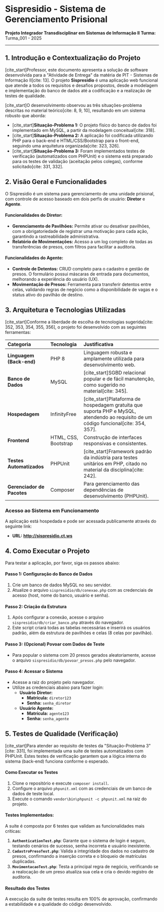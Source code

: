 # Sispresidio - Sistema de Gerenciamento Prisional

**Projeto Integrador Transdisciplinar em Sistemas de Informação II**
**Turma:** Turma_001 - 2025

---

## 1. Introdução e Contextualização do Projeto

[cite_start]Professor, este documento apresenta a solução de software desenvolvida para a "Atividade de Entrega" da matéria de PIT - Sistemas de Informação II[cite: 13]. O projeto **Sispresidio** é uma aplicação web funcional que atende a todos os requisitos e desafios propostos, desde a modelagem e implementação do banco de dados até a codificação e a realização de testes de qualidade.

[cite_start]O desenvolvimento observou as três situações-problema descritas no material teórico[cite: 8, 9, 10], resultando em um sistema robusto que aborda:
* [cite_start]**Situação-Problema 1:** O projeto físico do banco de dados foi implementado em MySQL, a partir da modelagem conceitual[cite: 318].
* [cite_start]**Situação-Problema 2:** A aplicação foi codificada utilizando PHP para o back-end e HTML/CSS/Bootstrap para o front-end, seguindo uma arquitetura organizada[cite: 323, 326].
* [cite_start]**Situação-Problema 3:** Foram implementados testes de verificação (automatizados com PHPUnit) e o sistema está preparado para os testes de validação (aceitação pelos colegas), conforme solicitado[cite: 331, 332].

## 2. Visão Geral e Funcionalidades

O Sispresidio é um sistema para gerenciamento de uma unidade prisional, com controle de acesso baseado em dois perfis de usuário: **Diretor** e **Agente**.

#### Funcionalidades do Diretor:
* **Gerenciamento de Pavilhões:** Permite ativar ou desativar pavilhões, com a obrigatoriedade de registrar uma motivação para cada ação, garantindo a rastreabilidade administrativa.
* **Relatório de Movimentações:** Acesso a um log completo de todas as transferências de presos, com filtros para facilitar a auditoria.

#### Funcionalidades do Agente:
* **Controle de Detentos:** CRUD completo para o cadastro e gestão de presos. O formulário possui máscaras de entrada para documentos, melhorando a experiência do usuário (UX).
* **Movimentação de Presos:** Ferramenta para transferir detentos entre celas, validando regras de negócio como a disponibilidade de vagas e o status ativo do pavilhão de destino.

## 3. Arquitetura e Tecnologias Utilizadas

[cite_start]Conforme a liberdade de escolha de tecnologias sugerida[cite: 352, 353, 354, 355, 356], o projeto foi desenvolvido com as seguintes ferramentas:

| Categoria                | Tecnologia            | Justificativa                                                                                             |
| :----------------------- | :-------------------- | :-------------------------------------------------------------------------------------------------------- |
| **Linguagem (Back-end)** | PHP 8                 | Linguagem robusta e amplamente utilizada para desenvolvimento web.                                          |
| **Banco de Dados** | MySQL                 | [cite_start]SGBD relacional popular e de fácil manutenção, como sugerido no material[cite: 345].                       |
| **Hospedagem** | InfinityFree          | [cite_start]Plataforma de hospedagem gratuita que suporta PHP e MySQL, atendendo ao requisito de um código funcional[cite: 354, 357]. |
| **Frontend** | HTML, CSS, Bootstrap  | Construção de interfaces responsivas e consistentes.                                                      |
| **Testes Automatizados** | PHPUnit               | [cite_start]Framework padrão da indústria para testes unitários em PHP, citado no material da disciplina[cite: 242]. |
| **Gerenciador de Pacotes** | Composer              | Para gerenciamento das dependências de desenvolvimento (PHPUnit).                                         |

### **Acesso ao Sistema em Funcionamento**

A aplicação está hospedada e pode ser acessada publicamente através do seguinte link:

* **URL:** **http://sispresidio.ct.ws**

## 4. Como Executar o Projeto

Para testar a aplicação, por favor, siga os passos abaixo:

#### Passo 1: Configuração do Banco de Dados
1.  Crie um banco de dados MySQL no seu servidor.
2.  Atualize o arquivo `sispresidio/db/conexao.php` com as credenciais de acesso (host, nome do banco, usuário e senha).

#### Passo 2: Criação da Estrutura
1.  Após configurar a conexão, acesse o arquivo `sispresidio/db/criar_banco.php` através do navegador.
2.  Este script criará todas as tabelas necessárias e inserirá os usuários padrão, além da estrutura de pavilhões e celas (8 celas por pavilhão).

#### Passo 3: (Opcional) Povoar com Dados de Teste
* Para popular o sistema com 20 presos gerados aleatoriamente, acesse o arquivo `sispresidio/db/povoar_presos.php` pelo navegador.

#### Passo 4: Acessar o Sistema
* Acesse a raiz do projeto pelo navegador.
* Utilize as credenciais abaixo para fazer login:
    * **Usuário Diretor:**
        * **Matrícula:** `diretor123`
        * **Senha:** `senha_diretor`
    * **Usuário Agente:**
        * **Matrícula:** `agente123`
        * **Senha:** `senha_agente`

## 5. Testes de Qualidade (Verificação)

[cite_start]Para atender ao requisito de testes da "Situação-Problema 3"[cite: 331], foi implementada uma suíte de testes automatizados com PHPUnit. Estes testes de verificação garantem que a lógica interna do sistema (back-end) funciona conforme o esperado.

#### Como Executar os Testes
1.  Clone o repositório e execute `composer install`.
2.  Configure o arquivo `phpunit.xml` com as credenciais de um banco de dados de teste local.
3.  Execute o comando `vendor\bin\phpunit -c phpunit.xml` na raiz do projeto.

#### Testes Implementados:
A suíte é composta por 6 testes que validam as funcionalidades mais críticas:

1.  **`AuthenticationTest.php`**: Garante que o sistema de login é seguro, testando cenários de sucesso, senha incorreta e usuário inexistente.
2.  **`CadastroPresoTest.php`**: Valida a integridade dos dados no cadastro de presos, confirmando a inserção correta e o bloqueio de matrículas duplicadas.
3.  **`MovimentacaoTest.php`**: Testa a principal regra de negócio, verificando se a realocação de um preso atualiza sua cela e cria o devido registro de auditoria.

#### Resultado dos Testes
A execução da suíte de testes resulta em 100% de aprovação, confirmando a estabilidade e a qualidade do código desenvolvido.